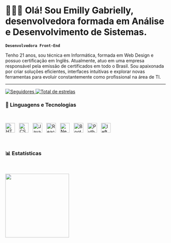 # 👩🏻‍💻 Olá! Sou Emilly Gabrielly, desenvolvedora formada em Análise e Desenvolvimento de Sistemas.

**`Desenvolvedora Front-End`**

Tenho 21 anos, sou técnica em Informática, formada em Web Design e possuo certificação em Inglês.  Atualmente, atuo em uma empresa responsável pela emissão de certificados em todo o Brasil. Sou apaixonada por criar soluções eficientes, interfaces intuitivas e explorar novas ferramentas para evoluir constantemente como profissional na área de TI.

---

  <a href="https://github.com/Emilly0liveira?tab=followers">
        <img 
            alt="Seguidores" 
            title="Me siga no GitHub" 
            src="https://custom-icon-badges.demolab.com/github/followers/Emilly0liveira?color=236ad3&labelColor=1155ba&style=for-the-badge&logo=github&label=Seguidores&logoColor=white"
        />
    </a>
<a href="https://github.com/Emilly0liveira?tab=repositories&sort=stargazers">
        <img 
            alt="Total de estrelas" 
            title="Total de estrelas GitHub" 
            src="https://custom-icon-badges.demolab.com/github/stars/Emilly0liveira?color=55960c&style=for-the-badge&labelColor=488207&logo=star&label=estrelas"
        />
    </a>

</p>

### 🤖 Linguagens e Tecnologias
<br>

<img 
    align="left" 
    align="HTML"
    title="HTML" 
    width="30px" 
    style="padding-right: 10px;" 
    src="https://cdn.jsdelivr.net/gh/devicons/devicon@latest/icons/html5/html5-original.svg" 
/>
<img 
    align="left" 
    align="CSS" 
    title="CSS"
    width="30px" 
    style="padding-right: 10px;" 
    src="https://cdn.jsdelivr.net/gh/devicons/devicon@latest/icons/css3/css3-original.svg" 
/>
<img 
    align="left" 
    align="JavaScript" 
    title="JavaScript"
    width="30px" 
    style="padding-right: 10px;" 
    src="https://cdn.jsdelivr.net/gh/devicons/devicon@latest/icons/javascript/javascript-original.svg" 
/>
<img 
    align="left" 
    align="React"
    title="React" 
    width="30px" 
    style="padding-right: 10px;" 
    src="https://cdn.jsdelivr.net/gh/devicons/devicon@latest/icons/react/react-original.svg" 
/>
<img 
    align="left" 
    align="Next.js" 
    title="Next.js"
    width="30px" 
    style="padding-right: 10px;" 
    src="https://cdn.jsdelivr.net/gh/devicons/devicon@latest/icons/nextjs/nextjs-original.svg" 
/>
<img 
    align="left" 
    align="Bootstrap"
    title="Bootstrap" 
    width="30px" 
    style="padding-right: 10px;" 
    src="https://cdn.jsdelivr.net/gh/devicons/devicon@latest/icons/bootstrap/bootstrap-original.svg" 
/>
<img 
    alt="left" 
    alt="Git" 
    title="Git"
    width="30px" 
    style="padding-right: 10px;" 
    src="https://cdn.jsdelivr.net/gh/devicons/devicon@latest/icons/git/git-original.svg" 
/>
<img 
    align="left" 
    align="Python" 
    title="Python"
    width="30px" 
    style="padding-right: 10px;" 
    src="https://cdn.jsdelivr.net/gh/devicons/devicon@latest/icons/python/python-original.svg" 
/>

<br/>

### 📊 Estatísticas
<br>
<p  style="display: inline-flex; flex-wrap: wrap; align-items: center;>
  <img 
    align="left" 
    align="GitHub Stats" 
    height="200" 
    style="padding-right: 10px;" 
    src="https://github-readme-stats.vercel.app/api?username=Emilly0liveira&show_icons=true&theme=tokyonight&include_all_commits=true&locale=pt-br" 
  />
<img 
      align="left" 
      align="GitHub Stats" 
      height="200" 
      src="https://github-readme-stats.vercel.app/api/top-langs/?username=Emilly0liveira&theme=tokyonight&layout=compact&custom_title=Tecnologias&langs_count=9" 
  />
</p>
